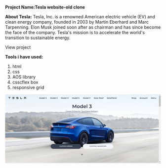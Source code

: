 
**Project Name:Tesla website-old clone**

**About Tesla:**
Tesla, Inc. is a renowned American electric vehicle (EV) and clean energy company, founded in 2003 by Martin Eberhard and Marc Tarpenning. Elon Musk joined soon after as chairman and has since become the face of the company. Tesla's mission is to accelerate the world's transition to sustainable energy.

View project

**Tools i have used:**

 1. html
 2. css
 3. AOS library
 4. csscflex box
 5. responsive grid

![enter image description here](https://github.com/mosadeak89/Tesla-clone-by-using-tailwind-css/blob/main/src/Screenshot%20%2812%29.png?raw=true)

